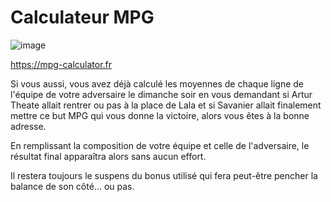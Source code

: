 # Calculateur MPG

![image](https://gitlab.com/uploads/-/system/project/avatar/15624779/mpg-calculator.png?width=40)

https://mpg-calculator.fr

Si vous aussi, vous avez déjà calculé les moyennes de chaque ligne de l'équipe de votre adversaire le dimanche soir en vous demandant si Artur Theate allait rentrer ou pas à la place de Lala et si Savanier allait finalement mettre ce but MPG qui vous donne la victoire, alors vous êtes à la bonne adresse.

En remplissant la composition de votre équipe et celle de l'adversaire, le résultat final apparaîtra alors sans aucun effort.  

Il restera toujours le suspens du bonus utilisé qui fera peut-être pencher la balance de son côté... ou pas.
